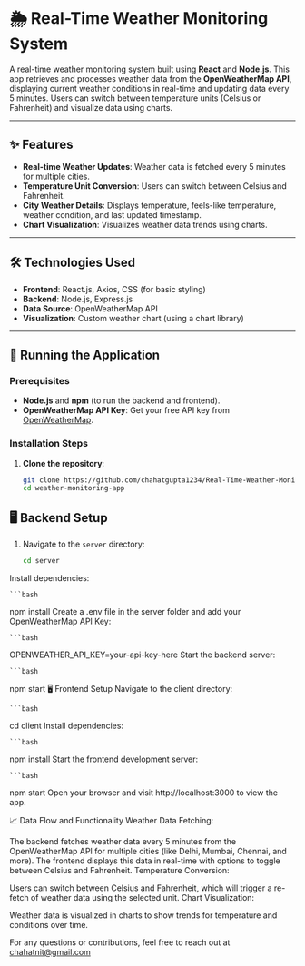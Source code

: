 # 🌦️ Real-Time Weather Monitoring System

A real-time weather monitoring system built using **React** and **Node.js**. This app retrieves and processes weather data from the **OpenWeatherMap API**, displaying current weather conditions in real-time and updating data every 5 minutes. Users can switch between temperature units (Celsius or Fahrenheit) and visualize data using charts.

---

## ✨ Features
- **Real-time Weather Updates**: Weather data is fetched every 5 minutes for multiple cities.
- **Temperature Unit Conversion**: Users can switch between Celsius and Fahrenheit.
- **City Weather Details**: Displays temperature, feels-like temperature, weather condition, and last updated timestamp.
- **Chart Visualization**: Visualizes weather data trends using charts.

---

## 🛠️ Technologies Used
- **Frontend**: React.js, Axios, CSS (for basic styling)
- **Backend**: Node.js, Express.js
- **Data Source**: OpenWeatherMap API
- **Visualization**: Custom weather chart (using a chart library)

---

## 🚀 Running the Application

### Prerequisites
- **Node.js** and **npm** (to run the backend and frontend).
- **OpenWeatherMap API Key**: Get your free API key from [OpenWeatherMap](https://openweathermap.org/).

### Installation Steps

1. **Clone the repository**:

   ```bash
   git clone https://github.com/chahatgupta1234/Real-Time-Weather-Monitoring.git
   cd weather-monitoring-app


## 🖥️ Backend Setup

1. Navigate to the `server` directory:

   ```bash
   cd server

Install dependencies:

    ```bash
   npm install
Create a .env file in the server folder and add your OpenWeatherMap API Key:

    ```bash
   OPENWEATHER_API_KEY=your-api-key-here
Start the backend server:

    ```bash
   npm start
🖥️ Frontend Setup
Navigate to the client directory:

    ```bash
   cd client
Install dependencies:

    ```bash
   npm install
Start the frontend development server:
   
    ```bash
   npm start
Open your browser and visit http://localhost:3000 to view the app.


📈 Data Flow and Functionality
Weather Data Fetching:

The backend fetches weather data every 5 minutes from the OpenWeatherMap API for multiple cities (like Delhi, Mumbai, Chennai, and more).
The frontend displays this data in real-time with options to toggle between Celsius and Fahrenheit.
Temperature Conversion:

Users can switch between Celsius and Fahrenheit, which will trigger a re-fetch of weather data using the selected unit.
Chart Visualization:

Weather data is visualized in charts to show trends for temperature and conditions over time.

For any questions or contributions, feel free to reach out at chahatnit@gmail.com
